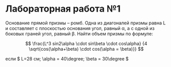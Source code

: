 # Лабораторная работа №1

Основание прямой призмы – ромб. Одна из диагоналей    призмы равна L и составляет с плоскостью основания угол, равный α, а с одной из боковых граней угол, равный β. Найти объем призмы по формуле:
 
$$ 
\frac{L^3 sin2\alpha \cdot sin\beta \cdot cos\alpha}
{4 \sqrt{cos(\alpha+\beta) \cdot cos(\alpha = \beta)}} 
$$

если $ L=28 см; \alpha = 40\degree; \beta = 30\degree $


